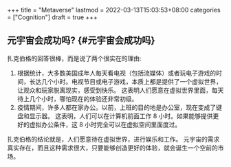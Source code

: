 +++
title = "Metaverse"
lastmod = 2022-03-13T15:03:53+08:00
categories = ["Cognition"]
draft = true
+++

## 元宇宙会成功吗? {#元宇宙会成功吗}

扎克伯格的回答很棒，而是说了两个很实在的理由:

1.  根据统计，大多数美国成年人每天看电视（包括流媒体）或者玩电子游戏的时间，长达几个小时。电视节目或电子游戏，本质上都是提供了一个虚拟世界，让观众和玩家脱离现实，感受到快乐。 这表明人们愿意在虚拟世界里面，每天待上几个小时，哪怕现在的体验还非常初级。
2.  疫情期间，许多人都在家办公。以前，上班的目的地是办公室，现在变成了键盘和显示器。 这表明，人们可以在计算机前面工作 8 小时。如果能够提供更好的虚拟办公条件，这 8 小时完全可以在虚拟空间里面度过。

扎克伯格的结论就是，人们愿意待在虚拟世界，进行娱乐和工作。 元宇宙的需求真实存在，而且这种需求很大，只要能够创造更好的体验，就会诞生一个空前的市场。